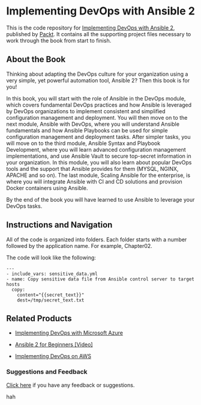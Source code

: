 # Implementing DevOps with Ansible 2
This is the code repository for [Implementing DevOps with Ansible 2](https://www.packtpub.com/networking-and-servers/implementing-devops-ansible-2?utm_source=github&utm_medium=repository&utm_campaign=9781787120532), published by [Packt](https://www.packtpub.com/?utm_source=github). It contains all the supporting project files necessary to work through the book from start to finish.
## About the Book
Thinking about adapting the DevOps culture for your organization using a very simple, yet powerful automation tool, Ansible 2? Then this book is for you!

In this book, you will start with the role of Ansible in the DevOps module, which covers fundamental DevOps practices and how Ansible is leveraged by DevOps organizations to implement consistent and simplified configuration management and deployment. You will then move on to the next module, Ansible with DevOps, where you will understand Ansible fundamentals and how Ansible Playbooks can be used for simple configuration management and deployment tasks. After simpler tasks, you will move on to the third module, Ansible Syntax and Playbook Development, where you will learn advanced configuration management implementations, and use Ansible Vault to secure top-secret information in your organization. In this module, you will also learn about popular DevOps tools and the support that Ansible provides for them (MYSQL, NGINX, APACHE and so on). The last module, Scaling Ansible for the enterprise, is where you will integrate Ansible with CI and CD solutions and provision Docker containers using Ansible.

By the end of the book you will have learned to use Ansible to leverage your DevOps tasks.

## Instructions and Navigation
All of the code is organized into folders. Each folder starts with a number followed by the application name. For example, Chapter02.



The code will look like the following:
```
---
- include_vars: sensitive_data.yml
- name: Copy sensitive data file from Ansible control server to target hosts
  copy:
    content="{{secret_text}}"
    dest=/tmp/secret_text.txt
```



## Related Products
* [Implementing DevOps with Microsoft Azure](https://www.packtpub.com/networking-and-servers/implementing-devops-microsoft-azure?utm_source=github&utm_medium=repository&utm_campaign=9781787127029)

* [Ansible 2 for Beginners [Video]](https://www.packtpub.com/networking-and-servers/ansible-2-beginners-video?utm_source=github&utm_medium=repository&utm_campaign=9781786465719)

* [Implementing DevOps on AWS](https://www.packtpub.com/virtualization-and-cloud/implementing-devops-aws?utm_source=github&utm_medium=repository&utm_campaign=9781786460141)

### Suggestions and Feedback
[Click here](https://docs.google.com/forms/d/e/1FAIpQLSe5qwunkGf6PUvzPirPDtuy1Du5Rlzew23UBp2S-P3wB-GcwQ/viewform) if you have any feedback or suggestions.

hah
